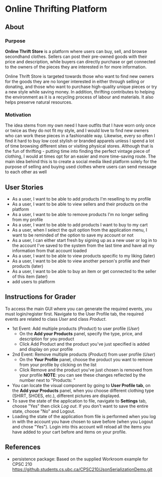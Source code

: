 # Online Thrifting Platform

## About 
### Purpose
**Online Thrift Store** is a platform where users can buy, sell, and browse secondhand clothes. 
Sellers can post their pre-owned goods with their price and description, while buyers can directly 
purchase or get connected to the owners of the pieces they are interested in for more information.

Online Thrift Store is targeted towards those who want to find new owners for the goods they are no 
longer interested in either through selling or donating, and those who want to purchase high-quality
unique pieces or try a new style while saving money. In addition, thrifting contributes
to helping the environment as it is a recycling process of labour and materials. It also helps 
preserve natural resources.

### Motivation
The idea stems from my own need I have outfits that I have worn only once or twice as they do not 
fit my style, and I would love to find new owners who can work these pieces in a fashionable way. 
Likewise, every so often I find it hard to buy low cost stylish or branded apparels unless I spend 
a lot of time browsing different sites or visiting physical stores. Although that is the fun of 
thrifting - putting time into finding the perfect vintage piece of clothing, I would at times opt 
for an easier and more time-saving route. The main idea behind this is to create a social media liked 
platform solely for the purpose of selling and buying used clothes where users can send message to 
each other as well


## User Stories
- As a user, I want to be able to add products I'm reselling to my profile
- As a user, I want to be able to view sellers and their products on the platform
- As a user, I want to be able to remove products I'm no longer selling from my profile
- As a user, I want to be able to add products I want to buy to my cart
- As a user, when I select the quit option from the application menu, I want to be reminded 
of the option to save my account or not
- As a user, I can either start fresh by signing up as a new user or log in to the account I've saved 
to the system from the last time and have all my information from that account loaded
- As a user, I want to be able to view products specific to my liking (later)
- As a user, I want to be able to view another person's profile and their products (later)
- As a user, I want to be able to buy an item or get connected to the seller of this item (later)
- add users to platform

## Instructions for Grader
To access the main GUI where you can generate the required events, you must login/register first.
Navigate to the User Profile tab, the required events are related to class *User* and class *Product*.
- 1st Event: Add multiple products (*Product*) to user profile (*User*)
    - On the **Add your Products** panel, specify the type, price, and description for you product
    - Click Add Product and the product you've just specified is added and display on your profile
- 2nd Event: Remove multiple products (*Product*) from user profile (*User*)
    - On the **Your Profile** panel, choose the product you want to remove from your profile by
  clicking on the list
    - Click Remove and the product you've just chosen is removed from your profile
**NOTE**: you can see these changes reflected by the number next to "Products: "
- You can locate the visual component by going to **User Profile tab**, on the **Add your Products**
panel, when you choose different clothing type (SHIRT, SHOES, etc.), different pictures are displayed.
- To save the state of the application to file, navigate to **Settings** tab, choose "Yes" then click
*Log out*. If you don't want to save the entire state, choose "No" and Logout.
- Loading the state of the application from file is performed when you log in with the account you 
have chosen to save before (when you Logout and chose "Yes"). Login into this account will reload all
the items you have added to your cart before and items on your profile.

## References
- persistence package: Based on the supplied Workroom example for CPSC 210
  https://github.students.cs.ubc.ca/CPSC210/JsonSerializationDemo.git 
